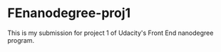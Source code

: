 # FEnanodegree-proj1
This is my submission for project 1 of Udacity's Front End nanodegree program.
